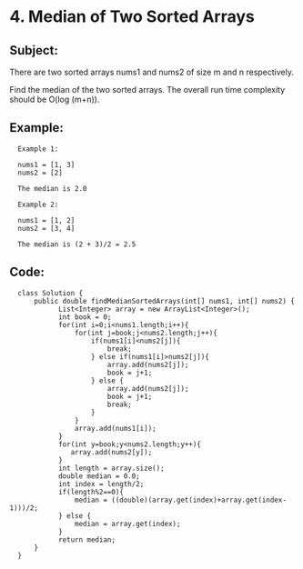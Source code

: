 # 4. Median of Two Sorted Arrays
## Subject:
  There are two sorted arrays nums1 and nums2 of size m and n respectively.

  Find the median of the two sorted arrays. The overall run time complexity should be O(log (m+n)).

## Example:
```
  Example 1:
  
  nums1 = [1, 3]
  nums2 = [2]

  The median is 2.0

  Example 2:

  nums1 = [1, 2]
  nums2 = [3, 4]

  The median is (2 + 3)/2 = 2.5
```
## Code:
```
  class Solution {
      public double findMedianSortedArrays(int[] nums1, int[] nums2) {
            List<Integer> array = new ArrayList<Integer>();
            int book = 0;
            for(int i=0;i<nums1.length;i++){
                for(int j=book;j<nums2.length;j++){
                    if(nums1[i]<nums2[j]){
                        break;
                    } else if(nums1[i]>nums2[j]){
                        array.add(nums2[j]);
                        book = j+1;
                    } else {
                        array.add(nums2[j]);
                        book = j+1;
                        break;
                    }
                }
                array.add(nums1[i]);
            }
            for(int y=book;y<nums2.length;y++){
               array.add(nums2[y]);
            }
            int length = array.size();
            double median = 0.0;
            int index = length/2;
            if(length%2==0){
                median = ((double)(array.get(index)+array.get(index-1)))/2;
            } else {
                median = array.get(index);
            }
            return median;
      }
  }
```
